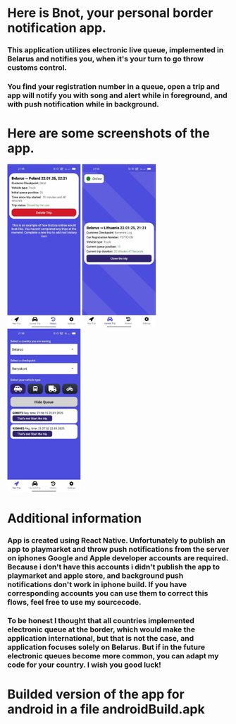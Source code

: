 # Here is Bnot, your personal border notification app.

### This application utilizes electronic live queue, implemented in Belarus and notifies you, when it's your turn to go throw customs control.

### You find your registration number in a queue, open a trip and app will notify you with song and alert while in foreground, and with push notification while in background.

# Here are some screenshots of the app.

<img src="./assets/screenshots/1.jpg" alt="Image 1" style="width: 33%;" />
<img src="./assets/screenshots/2.jpg" alt="Image 2" style="width: 33%;" />
<img src="./assets/screenshots/3.jpg" alt="Image 3" style="width: 33%;" />

# Additional information

### App is created using React Native. Unfortunately to publish an app to playmarket and throw push notifications from the server on iphones Google and Apple developer accounts are required. Because i don't have this accounts i didn't publish the app to playmarket and apple store, and background push notifications don't work in iphone build. If you have corresponding accounts you can use them to correct this flows, feel free to use my sourcecode.

### To be honest I thought that all countries implemented electronic queue at the border, which would make the application international, but that is not the case, and application focuses solely on Belarus. But if in the future electronic queues become more common, you can adapt my code for your country. I wish you good luck!

# Builded version of the app for android in a file androidBuild.apk
